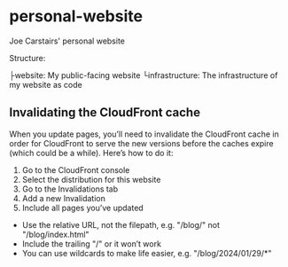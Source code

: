 # personal-website

Joe Carstairs' personal website

Structure:

├website: My public-facing website
└infrastructure: The infrastructure of my website as code

## Invalidating the CloudFront cache

When you update pages, you’ll need to invalidate the CloudFront cache in order
for CloudFront to serve the new versions before the caches expire (which could
be a while). Here’s how to do it:

1. Go to the CloudFront console
2. Select the distribution for this website
3. Go to the Invalidations tab
4. Add a new Invalidation
5. Include all pages you’ve updated
  - Use the relative URL, not the filepath, e.g. "/blog/" not "/blog/index.html"
  - Include the trailing "/" or it won’t work
  - You can use wildcards to make life easier, e.g. "/blog/2024/01/29/*"

